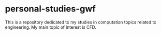 # personal-studies-gwf

This is a repository dedicated to my studies in computation topics related to engineering.
My main topic of interest is CFD.

